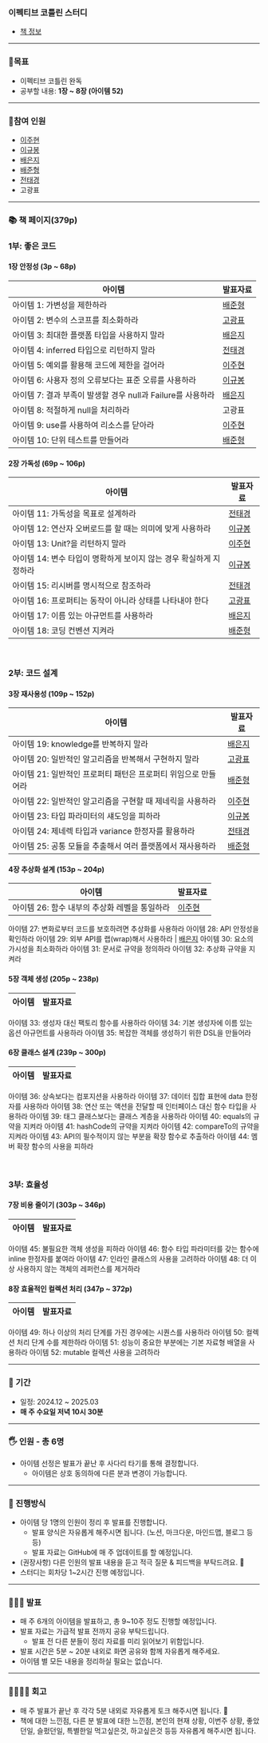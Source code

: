### 이펙티브 코틀린 스터디
- [책 정보](https://www.yes24.com/Product/Goods/106225986)

---

### **🎯목표**

- 이펙티브 코틀린 완독
- 공부할 내용: **1장 ~ 8장 (아이템 52)**

---

### **👥참여 인원**
- [이주현](https://github.com/JuHyun419)
- [이규봉](https://github.com/bong01)
- [배은지](https://github.com/bae-st)
- [배준형](https://github.com/Iwillbeagood)
- [전태경](https://github.com/ctk03272)
- 고광표

---

### **📚 책 페이지(379p)**

### 1부: 좋은 코드
#### 1장 안정성 (3p ~ 68p)
  
| 아이템 | 발표자료 |
| --- | --- |
아이템 1: 가변성을 제한하라 | [배준형](https://everyday-develop-myself.tistory.com/m/368)
아이템 2: 변수의 스코프를 최소화하라 | [고광표](https://www.notion.so/2-1595b72def4d805c8afff84c445c9891?pvs=4)
아이템 3: 최대한 플랫폼 타입을 사용하지 말라 | [배은지](https://create-something-from-nothing.tistory.com/521)
아이템 4: inferred 타입으로 리턴하지 말라 | [전태경](https://devchun01.notion.site/4-inferredType-15884e90f126803ca9a6fd0f0a0f7dc5)
아이템 5: 예외를 활용해 코드에 제한을 걸어라 | [이주현](https://zzang9haha.notion.site/5-15dc0385d36e80bc9258d08e81c2d682?pvs=4)
아이템 6: 사용자 정의 오류보다는 표준 오류를 사용하라 | [이규봉](https://bong01.notion.site/6-719418deb3cc4754ab9fdbda87a322b2?pvs=4)
아이템 7: 결과 부족이 발생할 경우 null과 Failure를 사용하라 | [배은지](https://create-something-from-nothing.tistory.com/525)
아이템 8: 적절하게 null을 처리하라 | 고광표
아이템 9: use를 사용하여 리소스를 닫아라 | [이주현](https://zzang9haha.notion.site/9-use-164c0385d36e802ea607d1e8ebf48375?pvs=4)
아이템 10: 단위 테스트를 만들어라 | [배준형](https://everyday-develop-myself.tistory.com/371)


#### 2장 가독성 (69p ~ 106p)
| 아이템 | 발표자료 |
| --- | --- |
아이템 11: 가독성을 목표로 설계하라 | [전태경](https://devchun01.notion.site/11-16a84e90f12680d9a04bcea2d1c97830?pvs=4)
아이템 12: 연산자 오버로드를 할 때는 의미에 맞게 사용하라 | [이규봉](https://bong01.notion.site/12-169cd120dfd280179cb3e5d38ef4f2c7?pvs=4)
아이템 13: Unit?을 리턴하지 말라 | [이주현](https://zzang9haha.notion.site/13-Unit-171c0385d36e80a2bdaeda894bd9983b?pvs=4)
아이템 14: 변수 타입이 명확하게 보이지 않는 경우 확실하게 지정하라 | [이규봉](https://bong01.notion.site/14-175cd120dfd2809982eceab50f197a0a?pvs=4)
아이템 15: 리시버를 명시적으로 참조하라 | [전태경](https://devchun01.notion.site/13-17584e90f12680d883a6fd460b0fe852?pvs=4)
아이템 16: 프로퍼티는 동작이 아니라 상태를 나타내야 한다 | [고광표](https://olivine-legal-fa6.notion.site/16-1755b72def4d80a18017ebdf7772ea8f?pvs=4)
아이템 17: 이름 있는 아규먼트를 사용하라 | [배은지](https://create-something-from-nothing.tistory.com/537)
아이템 18: 코딩 컨벤션 지켜라 | [배준형](https://everyday-develop-myself.tistory.com/373)

<br/>
 
### 2부: 코드 설계  
#### 3장 재사용성 (109p ~ 152p)
| 아이템 | 발표자료 |
| --- | --- |
아이템 19: knowledge를 반복하지 말라 | [배은지](https://create-something-from-nothing.tistory.com/540)
아이템 20: 일반적인 알고리즘을 반복해서 구현하지 말라 | [고광표](https://olivine-legal-fa6.notion.site/20-17c5b72def4d808ebf7ee64b1aa19a8b)
아이템 21: 일반적인 프로퍼티 패턴은 프로퍼티 위임으로 만들어라 | [배준형](https://everyday-develop-myself.tistory.com/375)
아이템 22: 일반적인 알고리즘을 구현할 때 제네릭을 사용하라 | [이주현](https://zzang9haha.notion.site/22-179c0385d36e80fdb258f43a528f500a)
아이템 23: 타입 파라미터의 섀도잉을 피하라 | [이규봉](https://bong01.notion.site/23-17ccd120dfd2805493ffe1daa7dc39ce?pvs=4)
아이템 24: 제네렉 타입과 variance 한정자를 활용하라 | [전태경](https://velog.io/@tony0327/%EC%A0%9C%EB%84%A4%EB%A6%AD-%ED%83%80%EC%9E%85%EA%B3%BC-Variance%EA%B3%B5%EB%B3%80%EC%84%B1%EA%B3%BC-%EB%B0%98%EA%B3%B5%EB%B3%80%EC%84%B1)
아이템 25: 공통 모듈을 추출해서 여러 플랫폼에서 재사용하라 | [배준형](https://everyday-develop-myself.tistory.com/378)

#### 4장 추상화 설계 (153p ~ 204p)
| 아이템 | 발표자료 |
| --- | --- |
아이템 26: 함수 내부의 추상화 레벨을 통일하라 | [이주현](https://zzang9haha.notion.site/26-180c0385d36e8011b88dd24b59f6c175?pvs=4)
아이템 27: 변화로부터 코드를 보호하려면 추상화를 사용하라
아이템 28: API 안정성을 확인하라
아이템 29: 외부 API를 랩(wrap)해서 사용하라 | [배은지](https://create-something-from-nothing.tistory.com/552)
아이템 30: 요소의 가시성을 최소화하라
아이템 31: 문서로 규약을 정의하라
아이템 32: 추상화 규약을 지켜라

#### 5장 객체 생성 (205p ~ 238p)
| 아이템 | 발표자료 |
| --- | --- |
아이템 33: 생성자 대신 팩토리 함수를 사용하라
아이템 34: 기본 생성자에 이름 있는 옵션 아규먼트를 사용하라
아이템 35: 복잡한 객체를 생성하기 위한 DSL을 만들어라

#### 6장 클래스 설계 (239p ~ 300p)
| 아이템 | 발표자료 |
| --- | --- |
아이템 36: 상속보다는 컴포지션을 사용하라
아이템 37: 데이터 집합 표현에 data 한정자를 사용하라
아이템 38: 연산 또는 액션을 전달할 때 인터페이스 대신 함수 타입을 사용하라
아이템 39: 태그 클래스보다는 클래스 계층을 사용하라
아이템 40: equals의 규약을 지켜라
아이템 41: hashCode의 규약을 지켜라
아이템 42: compareTo의 규약을 지켜라
아이템 43: API의 필수적이지 않는 부분을 확장 함수로 추출하라
아이템 44: 멤버 확장 함수의 사용을 피하라

<br/>

### 3부: 효율성
#### 7장 비용 줄이기 (303p ~ 346p)
| 아이템 | 발표자료 |
| --- | --- |
아이템 45: 불필요한 객체 생성을 피하라
아이템 46: 함수 타입 파라미터를 갖는 함수에 inline 한정자를 붙여라
아이템 47: 인라인 클래스의 사용을 고려하라
아이템 48: 더 이상 사용하지 않는 객체의 레퍼런스를 제거하라
#### 8장 효율적인 컬렉션 처리 (347p ~ 372p)
| 아이템 | 발표자료 |
| --- | --- |
아이템 49: 하나 이상의 처리 단계를 가진 경우에는 시퀀스를 사용하라
아이템 50: 컬렉션 처리 단계 수를 제한하라
아이템 51: 성능이 중요한 부분에는 기본 자료형 배열을 사용하라
아이템 52: mutable 컬렉션 사용을 고려하라

---

### **📆  기간**

- 일정: 2024.12 ~ 2025.03
- **매 주 수요일 저녁 10시 30분**

---

### **🖐 인원 - 총 6명**

- 아이템 선정은 발표가 끝난 후 사다리 타기를 통해 결정합니다.
    - 아이템은 상호 동의하에 다른 분과 변경이 가능합니다.

---

### **📜 진행방식**

- 아이템 당 1명의 인원이 정리 후 발표를 진행합니다.
    - 발표 양식은 자유롭게 해주시면 됩니다. (노션, 마크다운, 마인드맵, 블로그 등등)
    - 발표 자료는 GitHub에 매 주 업데이트를 할 예정입니다.
- (권장사항) 다른 인원의 발표 내용을 듣고 적극 질문 & 피드백을 부탁드려요. 🙌
- 스터디는 회차당 1~2시간 진행 예정입니다.

---

### **👩🏻‍🏫  발표**

- 매 주 6개의 아이템을 발표하고, 총 9~10주 정도 진행할 예정입니다.
- 발표 자료는 가급적 발표 전까지 공유 부탁드립니다.
    - 발표 전 다른 분들이 정리 자료를 미리 읽어보기 위함입니다.
- 발표 시간은 5분 ~ 20분 내외로 화면 공유와 함께 자유롭게 해주세요.
- 아이템 별 모든 내용을 정리하실 필요는 없습니다.

---

### **👨‍👩‍👧‍👦 회고**

- 매 주 발표가 끝난 후 각각 5분 내외로 자유롭게 토크 해주시면 됩니다. 🙂
- 책에 대한 느낀점, 다른 분 발표에 대한 느낀점, 본인의 현재 상황, 이번주 상황, 좋았던일, 슬펐던일, 특별한일 먹고싶은것, 하고싶은것 등등 자유롭게 해주시면 됩니다.

